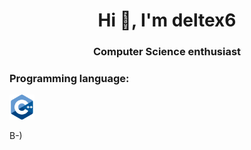 <h1 align="center">Hi 👋, I'm deltex6</h1>
<h3 align="center">Computer Science enthusiast</h3> </p>

<h3 align="left">Programming language:</h3>
<p align="left"> <a href="https://www.w3schools.com/cpp/" target="_blank" rel="noreferrer"> <img src="https://raw.githubusercontent.com/devicons/devicon/master/icons/cplusplus/cplusplus-original.svg" alt="cplusplus" width="40" height="40"/> </a> </p>
B-)
